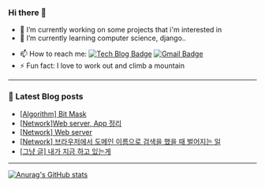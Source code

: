 ### Hi there 👋


<!-- **LEEHYUNDONG/LEEHYUNDONG** is a ✨ _special_ ✨ repository because its `README.md` (this file) appears on your GitHub profile. -->


- 🔭 I’m currently working on some projects that i'm interested in
- 🌱 I’m currently learning computer science, django..
<!-- - 👯 I’m looking to collaborate on ...
- 🤔 I’m looking for help with ...
- 💬 Ask me about ... -->
- 📫 How to reach me: [![Tech Blog Badge](http://img.shields.io/badge/-Tech%20blog-black?style=flat-square&logo=github&link=https://zzsza.github.io/)](https://velog.io/@easttwave) [![Gmail Badge](https://img.shields.io/badge/Gmail-d14836?style=flat-square&logo=Gmail&logoColor=white&link=mailto:snugyun01@gmail.com)](mailto:easttwave@gmail.com)
- ⚡ Fun fact: I love to work out and climb a mountain
<!-- - 😄 Pronouns: ... -->

***

### 📓 Latest Blog posts
<!-- BLOG-POST-LIST:START -->
- [[Algorithm] Bit Mask](https://velog.io/@easttwave/Algorithm-Bit-Mask)
- [[Network]Web server, App 정리](https://velog.io/@easttwave/NetworkWeb-server-App-%EC%A0%95%EB%A6%AC)
- [[Network] Web server](https://velog.io/@easttwave/NetworkWeb-server)
- [[Network] 브라우저에서 도메인 이름으로 검색을 했을 때 벌어지는 일](https://velog.io/@easttwave/Network-%EB%B8%8C%EB%9D%BC%EC%9A%B0%EC%A0%80%EC%97%90%EC%84%9C-%EB%8F%84%EB%A9%94%EC%9D%B8-%EC%9D%B4%EB%A6%84%EC%9C%BC%EB%A1%9C-%EA%B2%80%EC%83%89%EC%9D%84-%ED%96%88%EC%9D%84-%EB%95%8C-%EB%B2%8C%EC%96%B4%EC%A7%80%EB%8A%94-%EC%9D%BC)
- [[그냥 글] 내가 지금 하고 있는게](https://velog.io/@easttwave/%EA%B7%B8%EB%83%A5-%EA%B8%80-%EB%82%B4%EA%B0%80-%EC%A7%80%EA%B8%88-%ED%95%98%EA%B3%A0-%EC%9E%88%EB%8A%94%EA%B2%8C)
<!-- BLOG-POST-LIST:END -->


***
[![Anurag's GitHub stats](https://github-readme-stats.vercel.app/api?username=LEEHYUNDONG&show_icons=true&theme=dracula&repo=github-readme-stats)
](https://github.com/anuraghazra/github-readme-stats)


